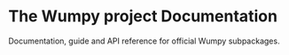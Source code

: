 # The Wumpy project Documentation

Documentation, guide and API reference for official Wumpy subpackages.
